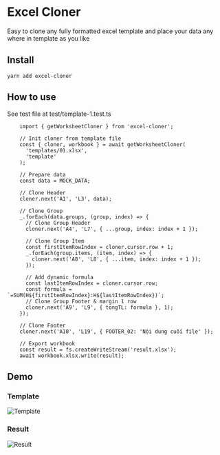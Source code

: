 # Excel Cloner

Easy to clone any fully formatted excel template and place your data any where in template as you like

## Install

```
yarn add excel-cloner
```

## How to use

See test file at test/template-1.test.ts

```
    import { getWorksheetCloner } from 'excel-cloner';

    // Init cloner from template file
    const { cloner, workbook } = await getWorksheetCloner(
      'templates/01.xlsx',
      'template'
    );

    // Prepare data
    const data = MOCK_DATA;

    // Clone Header
    cloner.next('A1', 'L3', data);

    // Clone Group
    _.forEach(data.groups, (group, index) => {
      // Clone Group Header
      cloner.next('A4', 'L7', { ...group, index: index + 1 });

      // Clone Group Item
      const firstItemRowIndex = cloner.cursor.row + 1;
      _.forEach(group.items, (item, index) => {
        cloner.next('A8', 'L8', { ...item, index: index + 1 });
      });

      // Add dynamic formula
      const lastItemRowIndex = cloner.cursor.row;
      const formula = `=SUM(H${firstItemRowIndex}:H${lastItemRowIndex})`;
      // Clone Group Footer & margin 1 row
      cloner.next('A9', 'L9', { tongTL: formula }, 1);
    });

    // Clone Footer
    cloner.next('A10', 'L19', { FOOTER_02: 'Nội dung cuối file' });

    // Export workbook
    const result = fs.createWriteStream('result.xlsx');
    await workbook.xlsx.write(result);

```

## Demo

### Template

![Template](https://i.imgur.com/632mSDU.png)

### Result

![Result](https://i.imgur.com/JbscOXg.png)
